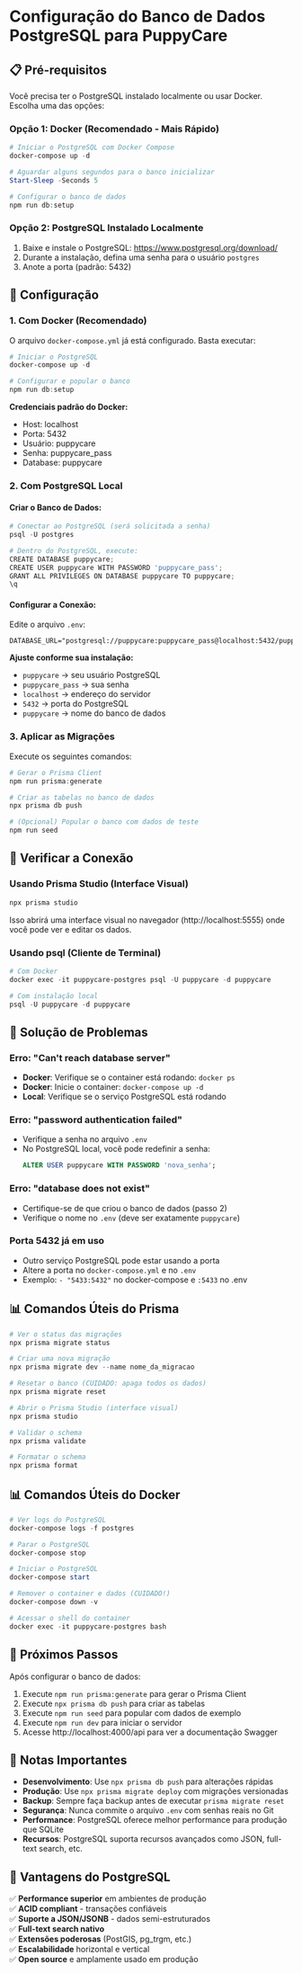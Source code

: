 # Configuração do Banco de Dados PostgreSQL para PuppyCare

## 📋 Pré-requisitos

Você precisa ter o PostgreSQL instalado localmente ou usar Docker. Escolha uma das opções:

### Opção 1: Docker (Recomendado - Mais Rápido)
```powershell
# Iniciar o PostgreSQL com Docker Compose
docker-compose up -d

# Aguardar alguns segundos para o banco inicializar
Start-Sleep -Seconds 5

# Configurar o banco de dados
npm run db:setup
```

### Opção 2: PostgreSQL Instalado Localmente
1. Baixe e instale o PostgreSQL: https://www.postgresql.org/download/
2. Durante a instalação, defina uma senha para o usuário `postgres`
3. Anote a porta (padrão: 5432)

## 🔧 Configuração

### 1. Com Docker (Recomendado)

O arquivo `docker-compose.yml` já está configurado. Basta executar:

```powershell
# Iniciar o PostgreSQL
docker-compose up -d

# Configurar e popular o banco
npm run db:setup
```

**Credenciais padrão do Docker:**
- Host: localhost
- Porta: 5432
- Usuário: puppycare
- Senha: puppycare_pass
- Database: puppycare

### 2. Com PostgreSQL Local

#### Criar o Banco de Dados:
```powershell
# Conectar ao PostgreSQL (será solicitada a senha)
psql -U postgres

# Dentro do PostgreSQL, execute:
CREATE DATABASE puppycare;
CREATE USER puppycare WITH PASSWORD 'puppycare_pass';
GRANT ALL PRIVILEGES ON DATABASE puppycare TO puppycare;
\q
```

#### Configurar a Conexão:

Edite o arquivo `.env`:
```
DATABASE_URL="postgresql://puppycare:puppycare_pass@localhost:5432/puppycare"
```

**Ajuste conforme sua instalação:**
- `puppycare` → seu usuário PostgreSQL
- `puppycare_pass` → sua senha
- `localhost` → endereço do servidor
- `5432` → porta do PostgreSQL
- `puppycare` → nome do banco de dados

### 3. Aplicar as Migrações

Execute os seguintes comandos:

```powershell
# Gerar o Prisma Client
npm run prisma:generate

# Criar as tabelas no banco de dados
npx prisma db push

# (Opcional) Popular o banco com dados de teste
npm run seed
```

## 🧪 Verificar a Conexão

### Usando Prisma Studio (Interface Visual)
```powershell
npx prisma studio
```

Isso abrirá uma interface visual no navegador (http://localhost:5555) onde você pode ver e editar os dados.

### Usando psql (Cliente de Terminal)
```powershell
# Com Docker
docker exec -it puppycare-postgres psql -U puppycare -d puppycare

# Com instalação local
psql -U puppycare -d puppycare
```

## 🚨 Solução de Problemas

### Erro: "Can't reach database server"
- **Docker**: Verifique se o container está rodando: `docker ps`
- **Docker**: Inicie o container: `docker-compose up -d`
- **Local**: Verifique se o serviço PostgreSQL está rodando

### Erro: "password authentication failed"
- Verifique a senha no arquivo `.env`
- No PostgreSQL local, você pode redefinir a senha:
  ```sql
  ALTER USER puppycare WITH PASSWORD 'nova_senha';
  ```

### Erro: "database does not exist"
- Certifique-se de que criou o banco de dados (passo 2)
- Verifique o nome no `.env` (deve ser exatamente `puppycare`)

### Porta 5432 já em uso
- Outro serviço PostgreSQL pode estar usando a porta
- Altere a porta no `docker-compose.yml` e no `.env`
- Exemplo: `- "5433:5432"` no docker-compose e `:5433` no .env

## 📊 Comandos Úteis do Prisma

```powershell
# Ver o status das migrações
npx prisma migrate status

# Criar uma nova migração
npx prisma migrate dev --name nome_da_migracao

# Resetar o banco (CUIDADO: apaga todos os dados)
npx prisma migrate reset

# Abrir o Prisma Studio (interface visual)
npx prisma studio

# Validar o schema
npx prisma validate

# Formatar o schema
npx prisma format
```

## 📊 Comandos Úteis do Docker

```powershell
# Ver logs do PostgreSQL
docker-compose logs -f postgres

# Parar o PostgreSQL
docker-compose stop

# Iniciar o PostgreSQL
docker-compose start

# Remover o container e dados (CUIDADO!)
docker-compose down -v

# Acessar o shell do container
docker exec -it puppycare-postgres bash
```

## 🔄 Próximos Passos

Após configurar o banco de dados:

1. Execute `npm run prisma:generate` para gerar o Prisma Client
2. Execute `npx prisma db push` para criar as tabelas
3. Execute `npm run seed` para popular com dados de exemplo
4. Execute `npm run dev` para iniciar o servidor
5. Acesse http://localhost:4000/api para ver a documentação Swagger

## 📝 Notas Importantes

- **Desenvolvimento**: Use `npx prisma db push` para alterações rápidas
- **Produção**: Use `npx prisma migrate deploy` com migrações versionadas
- **Backup**: Sempre faça backup antes de executar `prisma migrate reset`
- **Segurança**: Nunca commite o arquivo `.env` com senhas reais no Git
- **Performance**: PostgreSQL oferece melhor performance para produção que SQLite
- **Recursos**: PostgreSQL suporta recursos avançados como JSON, full-text search, etc.

## 🎯 Vantagens do PostgreSQL

✅ **Performance superior** em ambientes de produção  
✅ **ACID compliant** - transações confiáveis  
✅ **Suporte a JSON/JSONB** - dados semi-estruturados  
✅ **Full-text search nativo**  
✅ **Extensões poderosas** (PostGIS, pg_trgm, etc.)  
✅ **Escalabilidade** horizontal e vertical  
✅ **Open source** e amplamente usado em produção  

